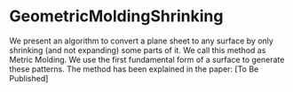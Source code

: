 # GeometricMoldingShrinking
We present an algorithm to convert a plane sheet to any surface by only shrinking (and not expanding) some parts of it. We call this method as Metric Molding. We use the first fundamental form of a surface to generate these patterns. The method has been explained in the paper: [To Be Published]
